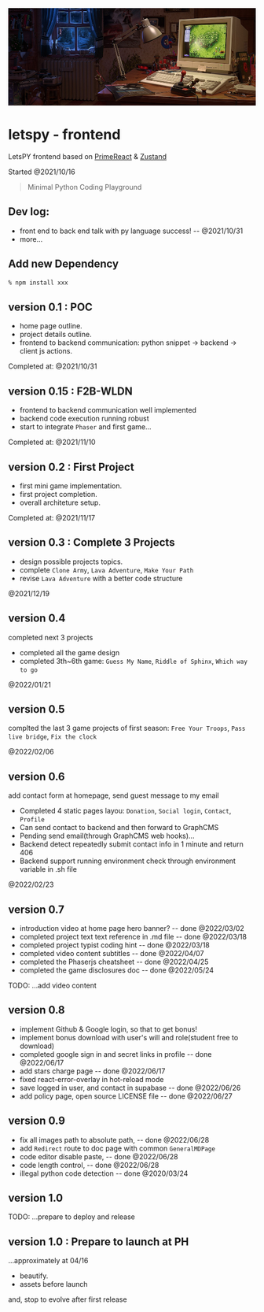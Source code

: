 <img src="./public/assets/backgrounds/home_hero_md.jpg" />

# letspy - frontend

LetsPY frontend based on [PrimeReact](https://www.primefaces.org/primereact/) & [Zustand](https://github.com/pmndrs/zustand)

Started @2021/10/16

> Minimal Python Coding Playground

## Dev log:

- front end to back end talk with py language success!  --  @2021/10/31
- more...


## Add new Dependency

```
% npm install xxx
```

## version 0.1 : POC

- home page outline.
- project details outline.
- frontend to backend communication: python snippet -> backend -> client js actions.

Completed at: @2021/10/31

## version 0.15 : F2B-WLDN

- frontend to backend communication well implemented
- backend code execution running robust
- start to integrate `Phaser` and first game...

Completed at: @2021/11/10

## version 0.2 : First Project

- first mini game implementation.
- first project completion.
- overall architeture setup.

Completed at: @2021/11/17

## version 0.3 : Complete 3 Projects

- design possible projects topics.
- complete `Clone Army`, `Lava Adventure`, `Make Your Path`
- revise `Lava Adventure` with a better code structure

@2021/12/19

## version 0.4 

completed next 3 projects

- completed all the game design
- completed 3th~6th game: `Guess My Name`, `Riddle of Sphinx`, `Which way to go`

@2022/01/21

## version 0.5

complted the last 3 game projects of first season:
`Free Your Troops`, `Pass live bridge`, `Fix the clock`

@2022/02/06

## version 0.6

add contact form at homepage, send guest message to my email

- Completed 4 static pages layou: `Donation`, `Social login`, `Contact`, `Profile`
- Can send contact to backend and then forward to GraphCMS 
- Pending send email(through GraphCMS web hooks)...
- Backend detect repeatedly submit contact info in 1 minute and return 406
- Backend support running environment check through environment variable in .sh file

@2022/02/23

## version 0.7

- introduction video at home page hero banner? -- done @2022/03/02
- completed project text text reference in .md file -- done @2022/03/18
- completed project typist coding hint -- done @2022/03/18
- completed video content subtitles    -- done @2022/04/07
- completed the Phaserjs cheatsheet    -- done @2022/04/25
- completed the game disclosures doc   -- done @2022/05/24

TODO: ...add video content

## version 0.8

- implement Github & Google login, so that to get bonus!
- implement bonus download with user's will and role(student free to download)
- completed google sign in and secret links in profile  -- done @2022/06/17
- add stars charge page  -- done @2022/06/17
- fixed react-error-overlay in hot-reload mode
- save logged in user, and contact in supabase  -- done @2022/06/26
- add policy page, open source LICENSE file  -- done @2022/06/27

## version 0.9

- fix all images path to absolute path, -- done @2022/06/28
- add `Redirect` route to doc page with common `GeneralMDPage`
- code editor disable paste,  -- done @2022/06/28
- code length control,  -- done @2022/06/28
- illegal python code detection  -- done @2020/03/24

## version 1.0

TODO: ...prepare to deploy and release


## version 1.0 : Prepare to launch at PH

...approximately at 04/16

- beautify.
- assets before launch

and, stop to evolve after first release